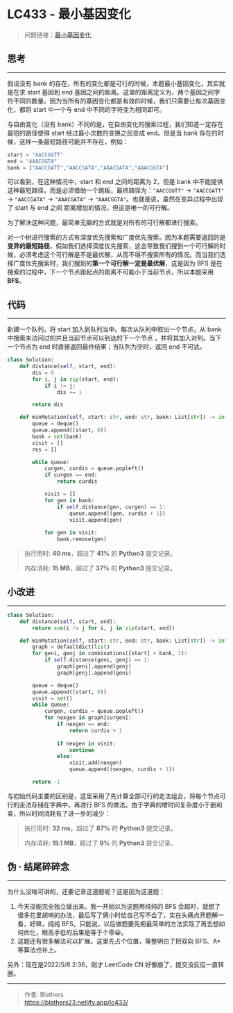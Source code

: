 # LC433 - 最小基因变化


<!--more-->

> 问题链接：[最小基因变化](https://leetcode.cn/problems/minimum-genetic-mutation/)

## 思考

---

假设没有 bank 的存在，所有的变化都是可行的时候，本题最小基因变化，其实就是在求 start 基因到 end 基因之间的距离。这里的距离定义为，两个基因之间字符不同的数量。因为当所有的基因变化都是有效的时候，我们只需要让每次基因变化，都将 start 中一个与 end 中不同的字符变为相同即可。

与自由变化（没有 bank）不同的是，在自由变化的搜索过程，我们知道一定存在最短的路径使得 start 经过最小次数的变换之后变成 end。但是当 bank 存在的时候，这样一条最短路径可能并不存在，例如：

```python
start = "AACCGGTT"
end = "AAACGGTA"
bank = ["AACCGATT","AACCGATA","AAACGATA","AAACGGTA"]
```

可以看到，在这种情况中，start 和 end 之间的距离为 2，但是 bank 中不能提供这种最短路径，而是必须借助一个跳板，最终路径为：`"AACCGGTT"` -> `"AACCGATT"` -> `"AACCGATA"` -> `"AAACGATA"` -> `"AAACGGTA"`。也就是说，虽然在变异过程中出现了 start 与 end 之间 距离增加的情况，但这是唯一的可行解。

为了解决这种问题，最简单无脑的方式就是对所有的可行解都进行搜索。

对一个树进行搜索的方式有深度优先搜索和广度优先搜索。因为本题需要返回的是**变异的最短路径**，假如我们选择深度优先搜索，这会导致我们搜到一个可行解的时候，必须考虑这个可行解是不是最优解，从而不得不搜索所有的情况。而当我们选择广度优先搜索时，我们搜到的**第一个可行解一定是最优解**，这是因为 BFS 是在搜索的过程中，下一个节点距起点的距离不可能小于当前节点，所以本题采用 **BFS**。

## 代码

---

新建一个队列，将 start 加入到队列当中。每次从队列中取出一个节点，从 bank 中搜索未访问过的并且当前节点可以到达的下一个节点 ，并将其加入对列。当下一个节点为 end 时直接返回最终结果；当队列为空时，返回 end 不可达。

```python
class Solution:
    def distance(self, start, end):
        dis = 0
        for i, j in zip(start, end):
            if i != j:
                dis += 1

        return dis

    def minMutation(self, start: str, end: str, bank: List[str]) -> int:
        queue = deque()
        queue.append((start, 0))
        bank = set(bank)
        visit = []
        res = []

        while queue:
            curgen, curdis = queue.popleft()
            if curgen == end:
                return curdis

            visit = []
            for gen in bank:
                if self.distance(gen, curgen) == 1:
                    queue.append((gen, curdis + 1))
                    visit.append(gen)
                    
            for gen in visit:
                bank.remove(gen)
```

> 执行用时: **40 ms**，超过了 **41%** 的 **Python3** 提交记录。
>
> 内存消耗: **15 MB**，超过了 **37%** 的 **Python3** 提交记录。

## 小改进

---

```python
class Solution:
    def distance(self, start, end):
        return sum(i != j for i, j in zip(start, end))

    def minMutation(self, start: str, end: str, bank: List[str]) -> int:
        graph = defaultdict(list)
        for geni, genj in combinations([start] + bank, 2):
            if self.distance(geni, genj) == 1:
                graph[geni].append(genj)
                graph[genj].append(geni)

        queue = deque()
        queue.append((start, 0))
        visit = set()
        while queue:
            curgen, curdis = queue.popleft()
            for nexgen in graph[curgen]:
                if nexgen == end:
                    return curdis + 1
                
                if nexgen in visit:
                    continue
                else:
                    visit.add(nexgen)
                    queue.append((nexgen, curdis + 1))

        return -1
```

与初始代码主要的区别是，这里采用了先计算全部可行的走法组合，将每个节点可行的走法存储在字典中，再进行 BFS 的做法。由于字典的增时间复杂度小于删和查，所以时间消耗有了进一步的减少：

> 执行用时: **32 ms**，超过了 **87%** 的 **Python3** 提交记录。
>
> 内存消耗: **15.1 MB**，超过了 **9%** 的 **Python3** 提交记录。

## 伪 · 结尾碎碎念

---

为什么没啥可讲的，还要记录这道题呢？这是因为这道题：

1. 今天没能完全独立做出来。我一开始以为这题用纯纯的 BFS 会超时，就想了很多花里胡哨的办法，最后写了俩小时给自己写不会了，实在头痛点开题解一看，好嘛，纯纯 BFS。只能说，以后做题要先把最简单的方法实现了再去想如何优化，眼高手低的后果是等于个零😀。
2. 这题还有很多解法可以扩展。这里先占个位置，等整明白了把双向 BFS、A* 等算法也补上。

另外：现在是2022/5/8 2:36，刚才 LeetCode CN 好像崩了，提交没反应一直转圈。

---

> 作者: Blathers  
> https://blathers23.netlify.app/lc433/
